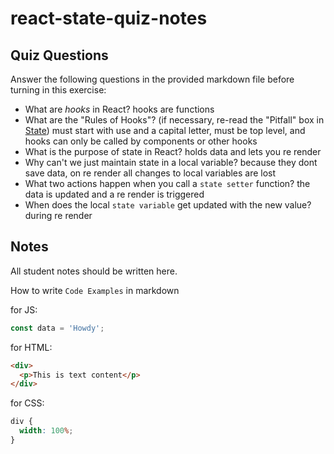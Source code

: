 # react-state-quiz-notes

## Quiz Questions

Answer the following questions in the provided markdown file before turning in this exercise:

- What are _hooks_ in React?
  hooks are functions
- What are the "Rules of Hooks"? (if necessary, re-read the "Pitfall" box in [State](https://react.dev/learn/state-a-components-memory))
  must start with use and a capital letter, must be top level, and hooks can only be called by components or other hooks
- What is the purpose of state in React?
  holds data and lets you re render
- Why can't we just maintain state in a local variable?
  because they dont save data, on re render all changes to local variables are lost
- What two actions happen when you call a `state setter` function?
  the data is updated and a re render is triggered
- When does the local `state variable` get updated with the new value?
  during re render

## Notes

All student notes should be written here.

How to write `Code Examples` in markdown

for JS:

```javascript
const data = 'Howdy';
```

for HTML:

```html
<div>
  <p>This is text content</p>
</div>
```

for CSS:

```css
div {
  width: 100%;
}
```

